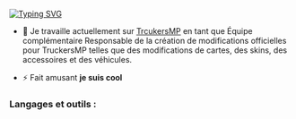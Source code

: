 [![Typing SVG](https://readme-typing-svg.demolab.com?font=Fira+Code&pause=1000&color=132CF7&random=false&width=435&lines=Hey+there+%F0%9F%91%8B;Je+suis+3vfi.Developer)](https://git.io/typing-svg)



- 🔭 Je travaille actuellement sur [ TrcukersMP](https://truckersmp.com/) en tant que Équipe complémentaire 
                                                                                                     Responsable de la création de modifications officielles pour TruckersMP telles que des modifications de cartes, des skins, des accessoires et des véhicules.

- ⚡ Fait amusant **je suis cool**


<h3 align="left">Langages et outils :</h3>


